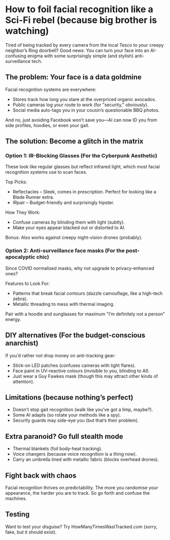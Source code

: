 # How to foil facial recognition like a Sci-Fi rebel (because big brother is watching)

Tired of being tracked by every camera from the local Tesco to your creepy neighbor’s Ring doorbell? Good news: 
You can turn your face into an AI-confusing enigma with some surprisingly simple (and stylish) anti-surveillance 
tech.

## The problem: Your face is a data goldmine

Facial recognition systems are everywhere:

* Stores track how long you stare at the overpriced organic avocados.
* Public cameras log your route to work (for "security," obviously).
* Social media auto-tags you in your cousin’s questionable BBQ photos.

And no, just avoiding Facebook won’t save you—AI can now ID you from side profiles, hoodies, or even your gait.

## The solution: Become a glitch in the matrix

### Option 1: IR-Blocking Glasses (For the Cyberpunk Aesthetic)

These look like regular glasses but reflect infrared light, which most facial recognition systems use to scan faces.

Top Picks:

* Reflectacles – Sleek, comes in prescription. Perfect for looking like a Blade Runner extra.
* IRpair – Budget-friendly and surprisingly hipster.

How They Work:

* Confuse cameras by blinding them with light (subtly).
* Make your eyes appear blacked out or distorted to AI.

Bonus: Also works against creepy night-vision drones (probably).

### Option 2: Anti-surveillance face masks (For the post-apocalyptic chic)

Since COVID normalised masks, why not upgrade to privacy-enhanced ones?

Features to Look For:

* Patterns that break facial contours (dazzle camouflage, like a high-tech zebra).
* Metallic threading to mess with thermal imaging.

Pair with a hoodie and sunglasses for maximum "I’m definitely not a person" energy.

## DIY alternatives (For the budget-conscious anarchist)

If you’d rather not drop money on anti-tracking gear:

* Stick-on LED patches (confuses cameras with light flares).
* Face paint in UV-reactive colours (invisible to you, blinding to AI).
* Just wear a Guy Fawkes mask (though this may attract other kinds of attention).

## Limitations (because nothing’s perfect)

* Doesn’t stop gait recognition (walk like you’ve got a limp, maybe?).
* Some AI adapts (so rotate your methods like a spy).
* Security guards may side-eye you (but that’s their problem).

## Extra paranoid? Go full stealth mode

* Thermal blankets (foil body-heat tracking).
* Voice changers (because voice recognition is a thing now).
* Carry an umbrella lined with metallic fabric (blocks overhead drones).

## Fight back with chaos

Facial recognition thrives on predictability. The more you randomise your appearance, the harder you are to track. 
So go forth and confuse the machines.

## Testing

Want to test your disguise? Try HowManyTimesWasITracked.com (sorry, fake, but it should exist).


